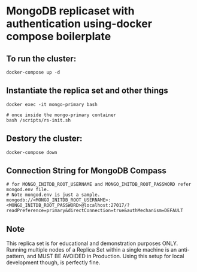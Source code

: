 # MongoDB replicaset with authentication using-docker compose boilerplate

## To run the cluster:
```shell
docker-compose up -d
```

## Instantiate the replica set and other things
```shell
docker exec -it mongo-primary bash

# once inside the mongo-primary container
bash /scripts/rs-init.sh
```


## Destory the cluster:
```shell
docker-compose down
```

## Connection String for MongoDB Compass
```shell
# for MONGO_INITDB_ROOT_USERNAME and MONGO_INITDB_ROOT_PASSWORD refer mongod.env file. 
# Note mongod.env is just a sample.
mongodb://<MONGO_INITDB_ROOT_USERNAME>:<MONGO_INITDB_ROOT_PASSWORD>@localhost:27017/?readPreference=primary&directConnection=true&authMechanism=DEFAULT
```

## Note
This replica set is for educational and demonstration purposes ONLY.
Running multiple nodes of a Replica Set within a single machine is an anti-pattern, and MUST BE AVOIDED in Production.
Using this setup for local development though, is perfectly fine.